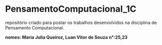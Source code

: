 # PensamentoComputacional_1C
repositório criado para postar os trabalhos desenvolvidos na disciplina de Pensamento Computacional.

**nomes: Maria Julia Queiroz, Luan Vitor de Souza**
**n°:25,23**
